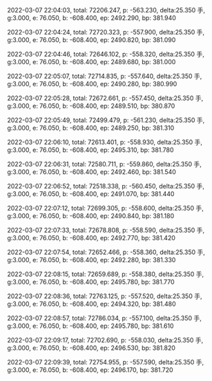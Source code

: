 2022-03-07 22:04:03, total: 72206.247, p: -563.230, delta:25.350 手, g:3.000, e: 76.050, b: -608.400, ep: 2492.290, bp: 381.940

2022-03-07 22:04:24, total: 72720.323, p: -557.900, delta:25.350 手, g:3.000, e: 76.050, b: -608.400, ep: 2490.820, bp: 381.090

2022-03-07 22:04:46, total: 72646.102, p: -558.320, delta:25.350 手, g:3.000, e: 76.050, b: -608.400, ep: 2489.680, bp: 381.000

2022-03-07 22:05:07, total: 72714.835, p: -557.640, delta:25.350 手, g:3.000, e: 76.050, b: -608.400, ep: 2490.280, bp: 380.990

2022-03-07 22:05:28, total: 72672.661, p: -557.450, delta:25.350 手, g:3.000, e: 76.050, b: -608.400, ep: 2489.510, bp: 380.870

2022-03-07 22:05:49, total: 72499.479, p: -561.230, delta:25.350 手, g:3.000, e: 76.050, b: -608.400, ep: 2489.250, bp: 381.310

2022-03-07 22:06:10, total: 72613.401, p: -558.930, delta:25.350 手, g:3.000, e: 76.050, b: -608.400, ep: 2495.310, bp: 381.780

2022-03-07 22:06:31, total: 72580.711, p: -559.860, delta:25.350 手, g:3.000, e: 76.050, b: -608.400, ep: 2492.460, bp: 381.540

2022-03-07 22:06:52, total: 72518.338, p: -560.450, delta:25.350 手, g:3.000, e: 76.050, b: -608.400, ep: 2491.070, bp: 381.440

2022-03-07 22:07:12, total: 72699.305, p: -558.600, delta:25.350 手, g:3.000, e: 76.050, b: -608.400, ep: 2490.840, bp: 381.180

2022-03-07 22:07:33, total: 72678.808, p: -558.590, delta:25.350 手, g:3.000, e: 76.050, b: -608.400, ep: 2492.770, bp: 381.420

2022-03-07 22:07:54, total: 72652.466, p: -558.360, delta:25.350 手, g:3.000, e: 76.050, b: -608.400, ep: 2492.280, bp: 381.330

2022-03-07 22:08:15, total: 72659.689, p: -558.380, delta:25.350 手, g:3.000, e: 76.050, b: -608.400, ep: 2495.780, bp: 381.770

2022-03-07 22:08:36, total: 72763.125, p: -557.520, delta:25.350 手, g:3.000, e: 76.050, b: -608.400, ep: 2494.320, bp: 381.480

2022-03-07 22:08:57, total: 72786.034, p: -557.100, delta:25.350 手, g:3.000, e: 76.050, b: -608.400, ep: 2495.780, bp: 381.610

2022-03-07 22:09:17, total: 72702.690, p: -558.030, delta:25.350 手, g:3.000, e: 76.050, b: -608.400, ep: 2496.530, bp: 381.820

2022-03-07 22:09:39, total: 72754.955, p: -557.590, delta:25.350 手, g:3.000, e: 76.050, b: -608.400, ep: 2496.170, bp: 381.720